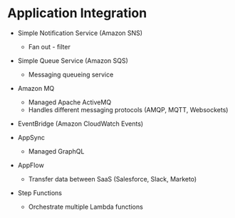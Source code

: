 # Application Integration

* Simple Notification Service (Amazon SNS)
  * Fan out - filter
* Simple Queue Service (Amazon SQS)
  * Messaging queueing service
* Amazon MQ
  * Managed Apache ActiveMQ
  * Handles different messaging protocols (AMQP, MQTT, Websockets)
* EventBridge (Amazon CloudWatch Events)

* AppSync
  * Managed GraphQL
* AppFlow
  * Transfer data between SaaS (Salesforce, Slack, Marketo)

* Step Functions
  * Orchestrate multiple Lambda functions
